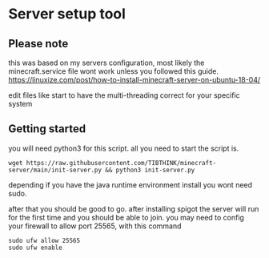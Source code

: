 # Server setup tool

## Please note
this was based on my servers configuration, most likely the minecraft.service file wont work unless you followed this guide.
https://linuxize.com/post/how-to-install-minecraft-server-on-ubuntu-18-04/

edit files like start to have the multi-threading correct for your specific system


## Getting started
you will need python3 for this script.
all you need to start the script is.

```
wget https://raw.githubusercontent.com/TIBTHINK/minecraft-server/main/init-server.py && python3 init-server.py
```
depending if you have the java runtime environment install you wont need sudo.

after that you should be good to go. after installing spigot the server will run for the first time and you should be able to join.
you may need to config your firewall to allow port 25565, with this command
```
sudo ufw allow 25565
sudo ufw enable
```
